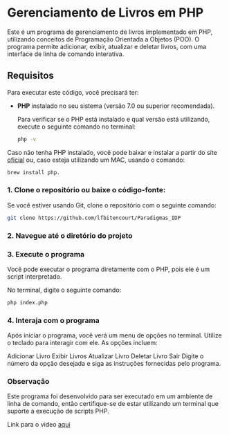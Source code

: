 # Gerenciamento de Livros em PHP

Este é um programa de gerenciamento de livros implementado em PHP, utilizando conceitos de Programação Orientada a Objetos (POO). O programa permite adicionar, exibir, atualizar e deletar livros, com uma interface de linha de comando interativa.

## Requisitos

Para executar este código, você precisará ter:

- **PHP** instalado no seu sistema (versão 7.0 ou superior recomendada).
  
  Para verificar se o PHP está instalado e qual versão está utilizando, execute o seguinte comando no terminal:
  
  ```bash
  php -v
  ````
Caso não tenha PHP instalado, você pode baixar e instalar a partir do site [oficial](https://www.php.net/downloads) ou, caso esteja utilizando um MAC, usando o comando: 

```bash
brew install php.
```

### 1. Clone o repositório ou baixe o código-fonte:
Se você estiver usando Git, clone o repositório com o seguinte comando:

```bash
git clone https://github.com/lfbitencourt/Paradigmas_IDP
```

### 2. Navegue até o diretório do projeto

### 3. Execute o programa
Você pode executar o programa diretamente com o PHP, pois ele é um script interpretado.

No terminal, digite o seguinte comando:

```bash
php index.php
```

### 4. Interaja com o programa
Após iniciar o programa, você verá um menu de opções no terminal. Utilize o teclado para interagir com ele. As opções incluem:

Adicionar Livro
Exibir Livros
Atualizar Livro
Deletar Livro
Sair
Digite o número da opção desejada e siga as instruções fornecidas pelo programa.

### Observação
Este programa foi desenvolvido para ser executado em um ambiente de linha de comando, então certifique-se de estar utilizando um terminal que suporte a execução de scripts PHP.

Link para o video [aqui](https://www.youtube.com/watch?v=qye8O1-I7gg)
